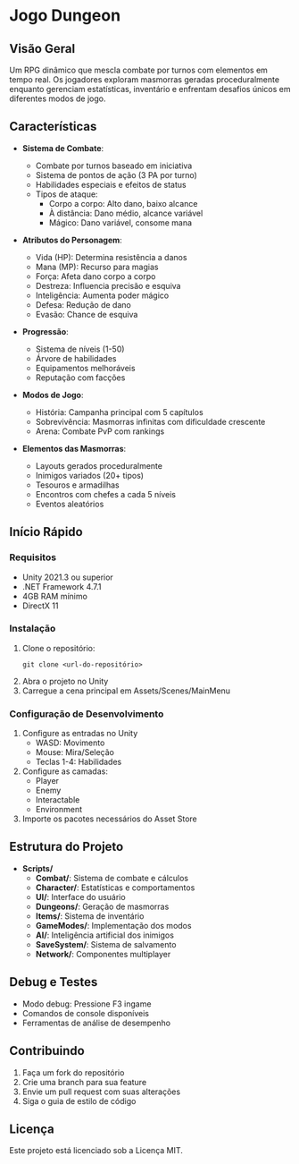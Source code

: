 # Jogo Dungeon

## Visão Geral
Um RPG dinâmico que mescla combate por turnos com elementos em tempo real. Os jogadores exploram masmorras geradas proceduralmente enquanto gerenciam estatísticas, inventário e enfrentam desafios únicos em diferentes modos de jogo.

## Características
- **Sistema de Combate**: 
  - Combate por turnos baseado em iniciativa
  - Sistema de pontos de ação (3 PA por turno)
  - Habilidades especiais e efeitos de status
  - Tipos de ataque:
    - Corpo a corpo: Alto dano, baixo alcance
    - À distância: Dano médio, alcance variável
    - Mágico: Dano variável, consome mana

- **Atributos do Personagem**:
  - Vida (HP): Determina resistência a danos
  - Mana (MP): Recurso para magias
  - Força: Afeta dano corpo a corpo
  - Destreza: Influencia precisão e esquiva
  - Inteligência: Aumenta poder mágico
  - Defesa: Redução de dano
  - Evasão: Chance de esquiva

- **Progressão**:
  - Sistema de níveis (1-50)
  - Árvore de habilidades
  - Equipamentos melhoráveis
  - Reputação com facções

- **Modos de Jogo**:
  - História: Campanha principal com 5 capítulos
  - Sobrevivência: Masmorras infinitas com dificuldade crescente
  - Arena: Combate PvP com rankings

- **Elementos das Masmorras**:
  - Layouts gerados proceduralmente
  - Inimigos variados (20+ tipos)
  - Tesouros e armadilhas
  - Encontros com chefes a cada 5 níveis
  - Eventos aleatórios

## Início Rápido

### Requisitos
- Unity 2021.3 ou superior
- .NET Framework 4.7.1
- 4GB RAM mínimo
- DirectX 11

### Instalação
1. Clone o repositório:
   ```
   git clone <url-do-repositório>
   ```
2. Abra o projeto no Unity
3. Carregue a cena principal em Assets/Scenes/MainMenu

### Configuração de Desenvolvimento
1. Configure as entradas no Unity
   - WASD: Movimento
   - Mouse: Mira/Seleção
   - Teclas 1-4: Habilidades
2. Configure as camadas:
   - Player
   - Enemy
   - Interactable
   - Environment
3. Importe os pacotes necessários do Asset Store

## Estrutura do Projeto
- **Scripts/**
  - **Combat/**: Sistema de combate e cálculos
  - **Character/**: Estatísticas e comportamentos
  - **UI/**: Interface do usuário
  - **Dungeons/**: Geração de masmorras
  - **Items/**: Sistema de inventário
  - **GameModes/**: Implementação dos modos
  - **AI/**: Inteligência artificial dos inimigos
  - **SaveSystem/**: Sistema de salvamento
  - **Network/**: Componentes multiplayer

## Debug e Testes
- Modo debug: Pressione F3 ingame
- Comandos de console disponíveis
- Ferramentas de análise de desempenho

## Contribuindo
1. Faça um fork do repositório
2. Crie uma branch para sua feature
3. Envie um pull request com suas alterações
4. Siga o guia de estilo de código

## Licença
Este projeto está licenciado sob a Licença MIT.